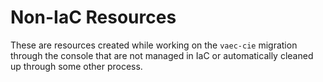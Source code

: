 # Non-IaC Resources

These are resources created while working on the `vaec-cie` migration through the console that are not managed in IaC or automatically cleaned up through some other process.
